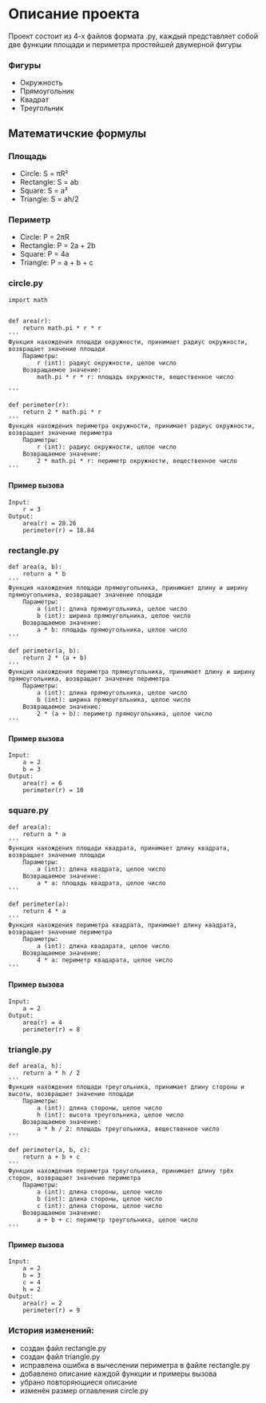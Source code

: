 # Описание проекта
Проект состоит из 4-х файлов формата .py,
каждый представляет собой две функции площади и периметра
простейшей двумерной фигуры
### Фигуры
- Окружность
- Прямоугольник
- Квадрат
- Треугольник


## Математичские формулы
### Площадь
- Circle: S = πR²
- Rectangle: S = ab
- Square: S = a²
- Triangle: S = ah/2

### Периметр
- Circle: P = 2πR
- Rectangle: P = 2a + 2b
- Square: P = 4a
- Triangle: P = a + b + c

### circle.py ###
```
import math


def area(r):
    return math.pi * r * r
'''
Функция нахождения площади окружности, принимает радиус окружности, возвращает значение площади
    Параметры:
        r (int): радиус окружности, целое число
    Возвращаемое значение:
        math.pi * r * r: площадь окружности, вещественное число
        
'''

def perimeter(r):
    return 2 * math.pi * r
'''
Функция нахождения периметра окружности, принимает радиус окружности, возвращает значение периметра
    Параметры:
        r (int): радиус окружности, целое число
    Возвращаемое значение:
        2 * math.pi * r: периметр окружности, вещественное число
'''
```
#### Пример вызова ####
```
Input:
    r = 3
Output:
    area(r) = 28.26
    perimeter(r) = 18.84
```
### rectangle.py ###
```
def area(a, b):
    return a * b
'''
Функция нахождения площади прямоугольника, принимает длину и ширину прямоугольника, возвращает значение площади
    Параметры:
        a (int): длина прямоугольника, целое число
        b (int): ширина прямоугольника, целое число
    Возвращаемое значение:
        a * b: площадь прямоугольника, целое число
'''

def perimeter(a, b):
    return 2 * (a + b)
'''
Функция нахождения периметра прямоугольника, принимает длину и ширину прямоугольника, возвращает значение периметра
    Параметры:
        a (int): длина прямоугольника, целое число
        b (int): ширина прямоугольника, целое число
    Возвращаемое значение:
        2 * (a + b): периметр прямоугольника, целое число
'''
```
#### Пример вызова ####
```
Input:
    a = 2
    b = 3
Output:
    area(r) = 6
    perimeter(r) = 10
```
### square.py ###
```
def area(a):
    return a * a
'''
Функция нахождения площади квадрата, принимает длину квадрата, возвращает значение площади
    Параметры:
        a (int): длина квадрата, целое число
    Возвращаемое значение:
        a * a: площадь квадрата, целое число
'''

def perimeter(a):
    return 4 * a
'''
Функция нахождения периметра квадрата, принимает длину квадрата, возвращает значение периметра
    Параметры:
        a (int): длина квадарата, целое число
    Возвращаемое значение:
        4 * a: периметр квадарата, целое число
'''
```
#### Пример вызова ####
```
Input:
    a = 2
Output:
    area(r) = 4
    perimeter(r) = 8
```
### triangle.py ###
```
def area(a, h):
    return a * h / 2
'''
Функция нахождения площади треугольника, принимает длину стороны и высоты, возвращает значение площади
    Параметры:
        a (int): длина стороны, целое число
        h (int): высота треугольника, целое число
    Возвращаемое значение:
        a * h / 2: площадь треугольника, вещественное число
'''

def perimeter(a, b, c):
    return a + b + c
'''
Функция нахождения периметра треугольника, принимает длину трёх сторон, возвращает значение периметра
    Параметры:
        a (int): длина стороны, целое число
        b (int): длина стороны, целое число
        c (int): длина стороны, целое число
    Возвращаемое значение:
        a + b + c: периметр треугольника, целое число
'''
```
#### Пример вызова ####
```
Input:
    a = 2
    b = 3
    c = 4
    h = 2
Output:
    area(r) = 2
    perimeter(r) = 9
```
### История изменений:
- создан файл rectangle.py
- создан файл triangle.py
- исправлена ошибка в вычеслении периметра в файле rectangle.py
- добавлено описание каждой функции и примеры вызова
- убрано повторяющиеся описание
- изменён размер оглавления circle.py